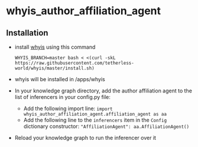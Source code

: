 # whyis_author_affiliation_agent

## Installation
- install [whyis](http://tetherless-world.github.io/whyis/install) using this command
  ```
  WHYIS_BRANCH=master bash < <(curl -skL https://raw.githubusercontent.com/tetherless-world/whyis/master/install.sh)
  ```
- whyis will be installed in /apps/whyis

- In your knowledge graph directory, add the author affiliation agent to the list of inferencers in your config.py file:
  * Add the following import line: `import whyis_author_affiliation_agent.affiliation_agent as aa`
  * Add the following line to the `inferencers` item in the `Config` dictionary constructor: `"AffiliationAgent": aa.AffiliationAgent()`

- Reload your knowledge graph to run the inferencer over it
